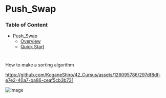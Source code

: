 # Push_Swap

### Table of Content
- [Push_Swap](#push_swap)
    - [Overview](###overview)
    - [Quick Start](###quick-start)

#

How to make a sorting algorithm


https://github.com/KoganeShiro/42_Cursus/assets/126095786/297df8df-e7e2-40a7-ba86-ceaf5cb3b731


![image](https://github.com/KoganeShiro/42_Cursus/assets/126095786/afbf0cb8-62de-4056-b4a5-7233a1032e30)
